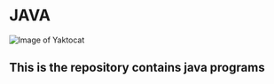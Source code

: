 # JAVA 

![Image of Yaktocat](http://favbulous.com/wp-content/uploads/2016/06/java-logo.png)

## This is the repository contains java programs